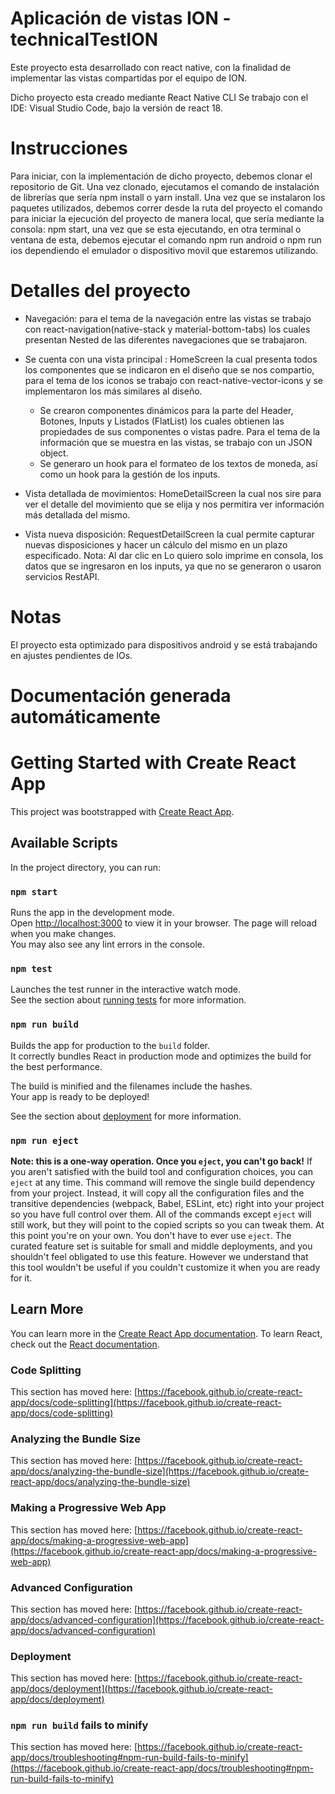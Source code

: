 # Aplicación de vistas ION - technicalTestION
Este proyecto esta desarrollado con react native, con la finalidad de implementar las vistas compartidas por el equipo de ION.

Dicho proyecto esta creado mediante React Native CLI
Se trabajo con el IDE: Visual Studio Code, bajo la versión de react 18.

# Instrucciones
Para iniciar, con la implementación de dicho proyecto, debemos clonar el repositorio de Git.
Una vez clonado, ejecutamos el comando de instalación de librerías que sería npm install o yarn install.
Una vez que se instalaron los paquetes utilizados, debemos correr desde la ruta del proyecto el comando para iniciar la ejecución del proyecto de manera local, que sería mediante la consola: npm start, una vez que se esta ejecutando, en otra terminal o ventana de esta, debemos ejecutar el comando npm run android o npm run ios dependiendo el emulador o dispositivo movil que estaremos utilizando.

# Detalles del proyecto
* Navegación: para el tema de la navegación entre las vistas se trabajo con react-navigation(native-stack y material-bottom-tabs) los cuales presentan Nested de las diferentes navegaciones que se trabajaron.
* Se cuenta con una vista principal : HomeScreen la cual presenta todos los componentes que se indicaron en el diseño que se nos compartio, para el tema de los iconos se trabajo con react-native-vector-icons y se implementaron los más similares al diseño.
  * Se crearon componentes dinámicos para la parte del Header, Botones, Inputs y Listados (FlatList) los cuales obtienen las propiedades de sus componentes o vistas padre.
Para el tema de la información que se muestra en las vistas, se trabajo con un JSON object.
  * Se generaro un hook para el formateo de los textos de moneda, así como un hook para la gestión de los inputs.

* Vista detallada de movimientos: HomeDetailScreen la cual nos sire para ver el detalle del movimiento que se elija y nos permitira ver información más detallada del mismo.

* Vista nueva disposición: RequestDetailScreen la cual permite capturar nuevas disposiciones y hacer un cálculo del mismo en un plazo especificado. Nota: Al dar clic en Lo quiero solo imprime en consola, los datos que se ingresaron en los inputs, ya que no se generaron o usaron servicios RestAPI.

# Notas
El proyecto esta optimizado para dispositivos android y se está trabajando en ajustes pendientes de IOs.




# Documentación generada automáticamente #

# Getting Started with Create React App
This project was bootstrapped with [Create React App](https://github.com/facebook/create-react-app).

## Available Scripts
In the project directory, you can run:

### `npm start`
Runs the app in the development mode.\
Open [http://localhost:3000](http://localhost:3000) to view it in your browser.
The page will reload when you make changes.\
You may also see any lint errors in the console.

### `npm test`
Launches the test runner in the interactive watch mode.\
See the section about [running tests](https://facebook.github.io/create-react-app/docs/running-tests) for more information.

### `npm run build`
Builds the app for production to the `build` folder.\
It correctly bundles React in production mode and optimizes the build for the best performance.

The build is minified and the filenames include the hashes.\
Your app is ready to be deployed!

See the section about [deployment](https://facebook.github.io/create-react-app/docs/deployment) for more information.

### `npm run eject`
**Note: this is a one-way operation. Once you `eject`, you can't go back!**
If you aren't satisfied with the build tool and configuration choices, you can `eject` at any time. This command will remove the single build dependency from your project.
Instead, it will copy all the configuration files and the transitive dependencies (webpack, Babel, ESLint, etc) right into your project so you have full control over them. All of the commands except `eject` will still work, but they will point to the copied scripts so you can tweak them. At this point you're on your own.
You don't have to ever use `eject`. The curated feature set is suitable for small and middle deployments, and you shouldn't feel obligated to use this feature. However we understand that this tool wouldn't be useful if you couldn't customize it when you are ready for it.

## Learn More
You can learn more in the [Create React App documentation](https://facebook.github.io/create-react-app/docs/getting-started).
To learn React, check out the [React documentation](https://reactjs.org/).

### Code Splitting
This section has moved here: [https://facebook.github.io/create-react-app/docs/code-splitting](https://facebook.github.io/create-react-app/docs/code-splitting)

### Analyzing the Bundle Size
This section has moved here: [https://facebook.github.io/create-react-app/docs/analyzing-the-bundle-size](https://facebook.github.io/create-react-app/docs/analyzing-the-bundle-size)

### Making a Progressive Web App
This section has moved here: [https://facebook.github.io/create-react-app/docs/making-a-progressive-web-app](https://facebook.github.io/create-react-app/docs/making-a-progressive-web-app)

### Advanced Configuration
This section has moved here: [https://facebook.github.io/create-react-app/docs/advanced-configuration](https://facebook.github.io/create-react-app/docs/advanced-configuration)

### Deployment
This section has moved here: [https://facebook.github.io/create-react-app/docs/deployment](https://facebook.github.io/create-react-app/docs/deployment)

### `npm run build` fails to minify
This section has moved here: [https://facebook.github.io/create-react-app/docs/troubleshooting#npm-run-build-fails-to-minify](https://facebook.github.io/create-react-app/docs/troubleshooting#npm-run-build-fails-to-minify)
